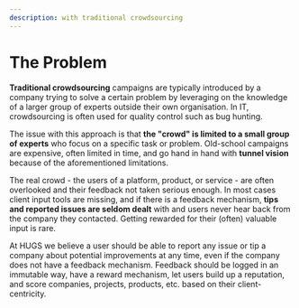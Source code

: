 ```yaml
---
description: with traditional crowdsourcing
---
```


# The Problem

**Traditional crowdsourcing** campaigns are typically introduced by a company trying to solve a certain problem by leveraging on the knowledge of a larger group of experts outside their own organisation. In IT, crowdsourcing is often used for quality control such as bug hunting.

The issue with this approach is that **the "crowd" is limited to a small group of experts** who focus on a specific task or problem. Old-school campaigns are expensive, often limited in time, and go hand in hand with **tunnel vision** because of the aforementioned limitations.

The real crowd - the users of a platform, product, or service - are often overlooked and their feedback not taken serious enough. In most cases client input tools are missing, and if there is a feedback mechanism, **tips and reported issues are seldom dealt** with and users never hear back from the company they contacted. Getting rewarded for their (often) valuable input is rare.

At HUGS we believe a user should be able to report any issue or tip a company about potential improvements at any time, even if the company does not have a feedback mechanism. Feedback should be logged in an immutable way, have a reward mechanism, let users build up a reputation, and score companies, projects, products, etc. based on their client-centricity.
